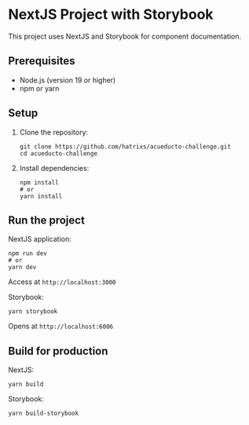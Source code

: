 # NextJS Project with Storybook

This project uses NextJS and Storybook for component documentation.

## Prerequisites

- Node.js (version 19 or higher)
- npm or yarn

## Setup

1. Clone the repository:

   ```
   git clone https://github.com/hatrixs/acueducto-challenge.git
   cd acueducto-challenge
   ```

2. Install dependencies:
   ```
   npm install
   # or
   yarn install
   ```

## Run the project

NextJS application:

```
npm run dev
# or
yarn dev
```

Access at `http://localhost:3000`

Storybook:

```
yarn storybook
```

Opens at `http://localhost:6006`

## Build for production

NextJS:

```
yarn build
```

Storybook:

```
yarn build-storybook
```
